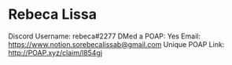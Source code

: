 # Rebeca Lissa

Discord Username: rebeca#2277
DMed a POAP: Yes
Email: https://www.notion.sorebecalissab@gmail.com
Unique POAP Link: http://POAP.xyz/claim/l854gj